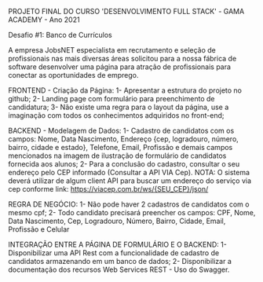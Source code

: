 PROJETO FINAL DO CURSO 'DESENVOLVIMENTO FULL STACK' - GAMA ACADEMY - Ano 2021

Desafio #1: Banco de Currículos

A empresa JobsNET especialista em recrutamento e seleção de profissionais nas mais diversas áreas solicitou para a nossa fábrica de software desenvolver uma página para atração de profissionais para conectar as oportunidades de emprego.

FRONTEND - Criação da Página:
1- Apresentar a estrutura do projeto no github; 
2- Landing page com formulário para preenchimento de candidatura;
3- Não existe uma regra para o layout da página, use a imaginação com todos os conhecimentos adquiridos no front-end;

BACKEND - Modelagem de Dados:
1- Cadastro de candidatos com os campos: Nome, Data Nascimento, Endereço {cep, logradouro, número, bairro, cidade e estado}, Telefone, Email, Profissão e demais campos mencionados na imagem de ilustração de formulário de candidatos fornecida aos alunos;
2- Para a conclusão do cadastro, consultar o seu endereço pelo CEP informado (Consultar a API VIA Cep). NOTA: O sistema deverá utilizar de algum client API para buscar um endereço do serviço via cep conforme link: https://viacep.com.br/ws/{SEU_CEP}/json/

REGRA DE NEGÓCIO:
1- Não pode haver 2 cadastros de candidatos com o mesmo cpf;
2- Todo candidato precisará preencher os campos: CPF, Nome, Data Nascimento, Cep, Logradouro, Número, Bairro, Cidade, Email, Profissão e Celular

INTEGRAÇÃO ENTRE A PÁGINA DE FORMULÁRIO E O BACKEND:
1- Disponibilizar uma API Rest com a funcionalidade de cadastro de candidatos armazenando em um banco de dados;
2- Disponibilizar a documentação dos recursos Web Services REST - Uso do Swagger.
